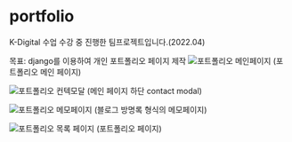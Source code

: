 # portfolio
K-Digital 수업 수강 중 진행한 팀프로젝트입니다.(2022.04)  

목표: django를 이용하여 개인 포트폴리오 페이지 제작
![포트폴리오 메인페이지](https://user-images.githubusercontent.com/99802290/179352690-3d0efd6f-5d11-4556-a3aa-8f6194afdb32.png)
(포트폴리오 메인 페이지)

![포트폴리오 컨텍모달](https://user-images.githubusercontent.com/99802290/179352749-fecc6409-29ee-43ec-96a7-5c0867f1c5ff.png)
(메인 페이지 하단 contact modal)

![포트폴리오 메모페이지](https://user-images.githubusercontent.com/99802290/179352714-1f8c6807-d3ca-42d6-8609-fb12e3ab06e7.png)
(블로그 방명록 형식의 메모페이지)

![포트폴리오 목록 페이지](https://user-images.githubusercontent.com/99802290/179352766-2029ef44-ec71-4836-a861-a34658a42301.png)
(포트폴리오 페이지)
